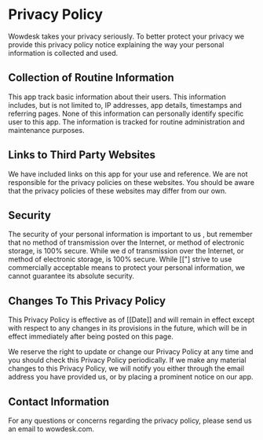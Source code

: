 # Privacy Policy

Wowdesk takes your privacy seriously. To better protect your privacy we  provide this privacy policy notice explaining the way your personal information is collected and used.


## Collection of Routine Information

This app track basic information about their users. This information includes, but is not limited to, IP addresses,  app details, timestamps and referring pages. None of this information can personally identify specific user to this app. The information is tracked for routine administration and maintenance purposes.






## Links to Third Party Websites

We  have included links on this app for your use and reference. We are not responsible for the privacy policies on these websites. You should be aware that the privacy policies of these websites may differ from our own.


## Security

The security of your personal information is important to us , but remember that no method of transmission over the Internet, or method of electronic storage, is 100% secure. While we d of transmission over the Internet, or method of electronic storage, is 100% secure. While [["] strive to use commercially acceptable means to protect your personal information, we cannot guarantee its absolute security.


## Changes To This Privacy Policy

This Privacy Policy is effective as of [[Date]] and will remain in effect except with respect to any changes in its provisions in the future, which will be in effect immediately after being posted on this page.

We reserve the right to update or change our Privacy Policy at any time and you should check this Privacy Policy periodically. If we make any material changes to this Privacy Policy, we will notify you either through the email address you have provided us, or by placing a prominent notice on our app.


## Contact Information

For any questions or concerns regarding the privacy policy, please send us an email to wowdesk.com.
